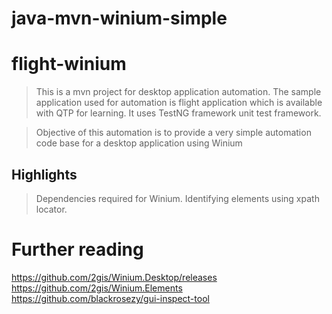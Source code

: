# java-mvn-winium-simple

# flight-winium
> This is a mvn project for desktop application automation. The sample application used for automation is flight application which is available with QTP for learning. It uses TestNG framework unit test framework.

> Objective of this automation is to provide a very simple automation code base for a desktop application using Winium

## Highlights
> Dependencies required for Winium.
> Identifying elements using xpath locator.

# Further reading
https://github.com/2gis/Winium.Desktop/releases
https://github.com/2gis/Winium.Elements
https://github.com/blackrosezy/gui-inspect-tool